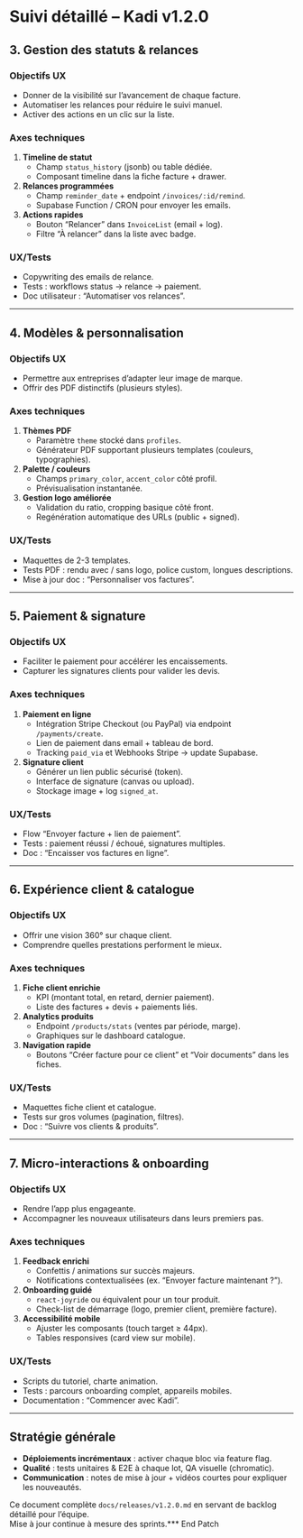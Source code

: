 # Suivi détaillé – Kadi v1.2.0

## 3. Gestion des statuts & relances

### Objectifs UX
- Donner de la visibilité sur l’avancement de chaque facture.
- Automatiser les relances pour réduire le suivi manuel.
- Activer des actions en un clic sur la liste.

### Axes techniques
1. **Timeline de statut**
   - Champ `status_history` (jsonb) ou table dédiée.
   - Composant timeline dans la fiche facture + drawer.
2. **Relances programmées**
   - Champ `reminder_date` + endpoint `/invoices/:id/remind`.
   - Supabase Function / CRON pour envoyer les emails.
3. **Actions rapides**
   - Bouton “Relancer” dans `InvoiceList` (email + log).
   - Filtre “À relancer” dans la liste avec badge.

### UX/Tests
- Copywriting des emails de relance.
- Tests : workflows status → relance → paiement.
- Doc utilisateur : “Automatiser vos relances”.

---

## 4. Modèles & personnalisation

### Objectifs UX
- Permettre aux entreprises d’adapter leur image de marque.
- Offrir des PDF distinctifs (plusieurs styles).

### Axes techniques
1. **Thèmes PDF**
   - Paramètre `theme` stocké dans `profiles`.
   - Générateur PDF supportant plusieurs templates (couleurs, typographies).
2. **Palette / couleurs**
   - Champs `primary_color`, `accent_color` côté profil.
   - Prévisualisation instantanée.
3. **Gestion logo améliorée**
   - Validation du ratio, cropping basique côté front.
   - Regénération automatique des URLs (public + signed).

### UX/Tests
- Maquettes de 2-3 templates.
- Tests PDF : rendu avec / sans logo, police custom, longues descriptions.
- Mise à jour doc : “Personnaliser vos factures”.

---

## 5. Paiement & signature

### Objectifs UX
- Faciliter le paiement pour accélérer les encaissements.
- Capturer les signatures clients pour valider les devis.

### Axes techniques
1. **Paiement en ligne**
   - Intégration Stripe Checkout (ou PayPal) via endpoint `/payments/create`.
   - Lien de paiement dans email + tableau de bord.
   - Tracking `paid_via` et Webhooks Stripe → update Supabase.
2. **Signature client**
   - Générer un lien public sécurisé (token).
   - Interface de signature (canvas ou upload).
   - Stockage image + log `signed_at`.

### UX/Tests
- Flow “Envoyer facture + lien de paiement”.
- Tests : paiement réussi / échoué, signatures multiples.
- Doc : “Encaisser vos factures en ligne”.

---

## 6. Expérience client & catalogue

### Objectifs UX
- Offrir une vision 360° sur chaque client.
- Comprendre quelles prestations performent le mieux.

### Axes techniques
1. **Fiche client enrichie**
   - KPI (montant total, en retard, dernier paiement).
   - Liste des factures + devis + paiements liés.
2. **Analytics produits**
   - Endpoint `/products/stats` (ventes par période, marge).
   - Graphiques sur le dashboard catalogue.
3. **Navigation rapide**
   - Boutons “Créer facture pour ce client” et “Voir documents” dans les fiches.

### UX/Tests
- Maquettes fiche client et catalogue.
- Tests sur gros volumes (pagination, filtres).
- Doc : “Suivre vos clients & produits”.

---

## 7. Micro-interactions & onboarding

### Objectifs UX
- Rendre l’app plus engageante.
- Accompagner les nouveaux utilisateurs dans leurs premiers pas.

### Axes techniques
1. **Feedback enrichi**
   - Confettis / animations sur succès majeurs.
   - Notifications contextualisées (ex. “Envoyer facture maintenant ?”).
2. **Onboarding guidé**
   - `react-joyride` ou équivalent pour un tour produit.
   - Check-list de démarrage (logo, premier client, première facture).
3. **Accessibilité mobile**
   - Ajuster les composants (touch target ≥ 44px).
   - Tables responsives (card view sur mobile).

### UX/Tests
- Scripts du tutoriel, charte animation.
- Tests : parcours onboarding complet, appareils mobiles.
- Documentation : “Commencer avec Kadi”.

---

## Stratégie générale
- **Déploiements incrémentaux** : activer chaque bloc via feature flag.
- **Qualité** : tests unitaires & E2E à chaque lot, QA visuelle (chromatic).
- **Communication** : notes de mise à jour + vidéos courtes pour expliquer les nouveautés.

Ce document complète `docs/releases/v1.2.0.md` en servant de backlog détaillé pour l’équipe.  
Mise à jour continue à mesure des sprints.*** End Patch
